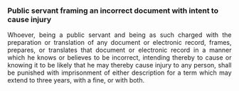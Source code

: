 ### Public servant framing an incorrect document with intent to cause injury
<div style="text-align: justify">

Whoever, being a public servant and being as such charged with the preparation or translation of any document or electronic record, frames, prepares, or translates that document or electronic record in a manner which he knows or believes to be incorrect, intending thereby to cause or knowing it to be likely that he may thereby cause injury to any person, shall be punished with imprisonment of either description for a term which may extend to three years, with a fine, or with both.

</div>
